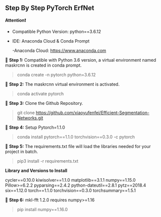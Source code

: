 ## Step By Step PyTorch ErfNet

**Attention❗️** 
* Compatible Python Version: python==3.6.12
* IDE: Anaconda Cloud & Conda Prompt
    
    -Anaconda Cloud: https://www.anaconda.com

🔺 **Step 1:** Compatible with Python 3.6 version, a virtual environment named maskrcnn is created in conda prompt.
>conda create -n pytorch python=3.6.12

🔺 **Step 2:** The maskrcnn virtual environment is activated.
>conda activate pytorch
 
🔺 **Step 3:** Clone the Github Repository.
>git clone https://github.com/xiaoyufenfei/Efficient-Segmentation-Networks.git

🔺 **Step 4:** Setup Pytorch=1.1.0
>conda install pytorch==1.1.0 torchvision==0.3.0 -c pytorch

🔺 **Step 5:** The requirements.txt file will load the libraries needed for your project in batch.
>pip3 install -r requirements.txt

**Library and Versions to Install**

cycler==0.10.0
kiwisolver==1.1.0
matplotlib==3.1.1
numpy==1.15.0
Pillow>=6.2.2
pyparsing==2.4.2
python-dateutil==2.8.1
pytz==2018.4
six==1.12.0
torch==1.1.0
torchvision==0.3.0
torchsummary==1.5.1

🔺 **Step 6:** 
mkl-fft 1.2.0 requires numpy>=1.16

>pip install numpy==1.16.0